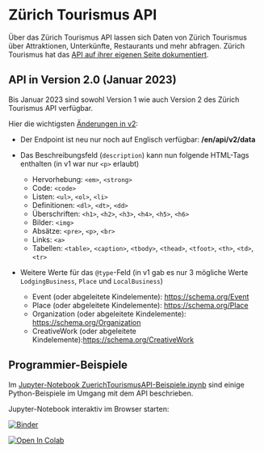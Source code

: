 # Zürich Tourismus API

Über das Zürich Tourismus API lassen sich Daten von Zürich Tourismus über Attraktionen, Unterkünfte, Restaurants und mehr abfragen.
Zürich Tourismus hat das [API auf ihrer eigenen Seite dokumentiert](https://zt.zuerich.com/de/open-data).

## API in Version 2.0 (Januar 2023)

Bis Januar 2023 sind sowohl Version 1 wie auch Version 2 des Zürich Tourismus API verfügbar.

Hier die wichtigsten [Änderungen in v2](https://zt.zuerich.com/en/open-data/v2#change-log):

- Der Endpoint ist neu nur noch auf Englisch verfügbar: **/en/api/v2/data**

- Das Beschreibungsfeld (`description`) kann nun folgende HTML-Tags enthalten (in v1 war nur `<p>` erlaubt)
  - Hervorhebung: `<em>`, `<strong>`
  - Code: `<code>`
  - Listen: `<ul>`, `<ol>`, `<li>`
  - Definitionen: `<dl>`, `<dt>`, `<dd>`
  - Überschriften: `<h1>`, `<h2>`, `<h3>`, `<h4>`, `<h5>`, `<h6>`
  - Bilder: `<img>`
  - Absätze: `<pre>`, `<p>`, `<br>`
  - Links: `<a>`
  - Tabellen: `<table>`, `<caption>`, `<tbody>`, `<thead>`, `<tfoot>`, `<th>`, `<td>`, `<tr>`
  
- Weitere Werte für das `@type`-Feld (in v1 gab es nur 3 mögliche Werte `LodgingBusiness`, `Place` und `LocalBusiness`)
  - Event (oder abgeleitete Kindelemente): https://schema.org/Event
  - Place (oder abgeleitete Kindelemente): https://schema.org/Place
  - Organization (oder abgeleitete Kindelemente): https://schema.org/Organization
  - CreativeWork  (oder abgeleitete Kindelemente):https://schema.org/CreativeWork

## Programmier-Beispiele

Im [Jupyter-Notebook ZuerichTourismusAPI-Beispiele.ipynb](https://github.com/opendatazurich/opendatazurich.github.io/blob/master/zt-api/ZuerichTourismusAPI-Beispiele.ipynb) sind einige Python-Beispiele im Umgang mit dem API beschrieben.

Jupyter-Notebook interaktiv im Browser starten: 

[![Binder](https://mybinder.org/badge_logo.svg)](https://mybinder.org/v2/gh/opendatazurich/opendatazurich.github.io/master?filepath=zt-api/ZuerichTourismusAPI-Beispiele.ipynb)

[![Open In Colab](https://colab.research.google.com/assets/colab-badge.svg)](https://colab.research.google.com/github/opendatazurich/opendatazurich.github.io/blob/master/zt-api/ZuerichTourismusAPI-Beispiele.ipynb)

